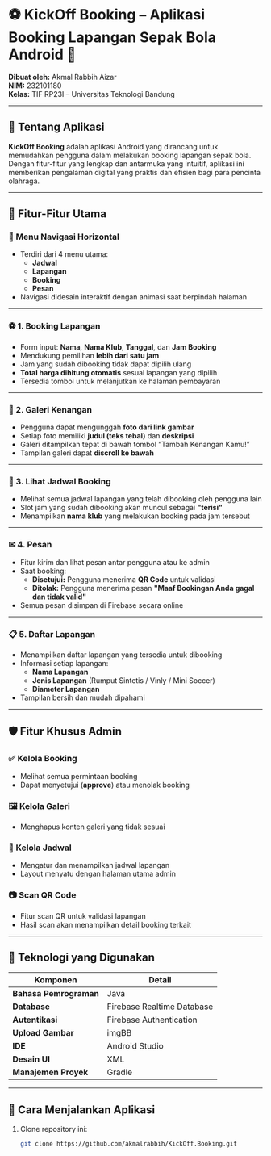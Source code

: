 # ⚽ KickOff Booking – Aplikasi Booking Lapangan Sepak Bola Android 📱  

**Dibuat oleh:** Akmal Rabbih Aizar  
**NIM:** 232101180  
**Kelas:** TIF RP23I – Universitas Teknologi Bandung  

---

## 📱 Tentang Aplikasi

**KickOff Booking** adalah aplikasi Android yang dirancang untuk memudahkan pengguna dalam melakukan booking lapangan sepak bola. Dengan fitur-fitur yang lengkap dan antarmuka yang intuitif, aplikasi ini memberikan pengalaman digital yang praktis dan efisien bagi para pencinta olahraga.

---

## 🌟 Fitur-Fitur Utama

### 🧭 Menu Navigasi Horizontal  
- Terdiri dari 4 menu utama:
  - **Jadwal**
  - **Lapangan**
  - **Booking**
  - **Pesan**
- Navigasi didesain interaktif dengan animasi saat berpindah halaman

---

### ⚽ 1. Booking Lapangan  
- Form input: **Nama**, **Nama Klub**, **Tanggal**, dan **Jam Booking**
- Mendukung pemilihan **lebih dari satu jam**
- Jam yang sudah dibooking tidak dapat dipilih ulang
- **Total harga dihitung otomatis** sesuai lapangan yang dipilih
- Tersedia tombol untuk melanjutkan ke halaman pembayaran

---

### 🎴 2. Galeri Kenangan  
- Pengguna dapat mengunggah **foto dari link gambar**
- Setiap foto memiliki **judul (teks tebal)** dan **deskripsi**
- Galeri ditampilkan tepat di bawah tombol “Tambah Kenangan Kamu!”
- Tampilan galeri dapat **discroll ke bawah**

---

### 📕 3. Lihat Jadwal Booking  
- Melihat semua jadwal lapangan yang telah dibooking oleh pengguna lain
- Slot jam yang sudah dibooking akan muncul sebagai **"terisi"**
- Menampilkan **nama klub** yang melakukan booking pada jam tersebut

---

### ✉ 4. Pesan  
- Fitur kirim dan lihat pesan antar pengguna atau ke admin
- Saat booking:
  - **Disetujui:** Pengguna menerima **QR Code** untuk validasi
  - **Ditolak:** Pengguna menerima pesan **"Maaf Bookingan Anda gagal dan tidak valid"**
- Semua pesan disimpan di Firebase secara online

---

### 📋 5. Daftar Lapangan  
- Menampilkan daftar lapangan yang tersedia untuk dibooking
- Informasi setiap lapangan:
  - **Nama Lapangan**
  - **Jenis Lapangan** (Rumput Sintetis / Vinly / Mini Soccer)
  - **Diameter Lapangan**
- Tampilan bersih dan mudah dipahami

---

## 🛡️ Fitur Khusus Admin

### ✅ Kelola Booking  
- Melihat semua permintaan booking
- Dapat menyetujui (**approve**) atau menolak booking

### 🖼️ Kelola Galeri  
- Menghapus konten galeri yang tidak sesuai

### 📅 Kelola Jadwal  
- Mengatur dan menampilkan jadwal lapangan
- Layout menyatu dengan halaman utama admin

### 📷 Scan QR Code  
- Fitur scan QR untuk validasi lapangan
- Hasil scan akan menampilkan detail booking terkait

---

## 🔧 Teknologi yang Digunakan

| Komponen               | Detail                          |
|------------------------|----------------------------------|
| **Bahasa Pemrograman** | Java                            |
| **Database**           | Firebase Realtime Database       |
| **Autentikasi**        | Firebase Authentication          |
| **Upload Gambar**      | imgBB                            |
| **IDE**                | Android Studio                   |
| **Desain UI**          | XML                              |
| **Manajemen Proyek**   | Gradle                           |

---

## 🚀 Cara Menjalankan Aplikasi

1. Clone repository ini:
   ```bash
   git clone https://github.com/akmalrabbih/KickOff.Booking.git
